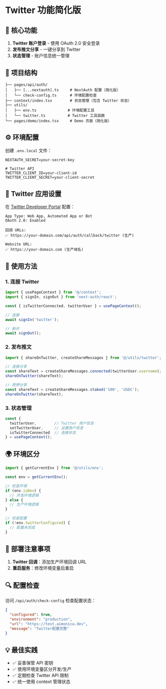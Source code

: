 # Twitter 功能简化版

## 🎯 核心功能

1. **Twitter 账户登录** - 使用 OAuth 2.0 安全登录
2. **发布推文分享** - 一键分享到 Twitter
3. **状态管理** - 账户信息统一管理

## 📁 项目结构

```
├── pages/api/auth/
│   ├── [...nextauth].ts     # NextAuth 配置（简化版）
│   └── check-config.ts      # 环境配置检查
├── context/index.tsx        # 状态管理（包含 Twitter 状态）
├── utils/
│   ├── env.ts              # 环境配置工具
│   └── twitter.ts          # Twitter 工具函数
└── pages/demo/index.tsx     # Demo 页面（简化版）
```

## ⚙️ 环境配置

创建 `.env.local` 文件：

```env
NEXTAUTH_SECRET=your-secret-key

# Twitter API
TWITTER_CLIENT_ID=your-client-id
TWITTER_CLIENT_SECRET=your-client-secret
```

## 🔧 Twitter 应用设置

在 [Twitter Developer Portal](https://developer.twitter.com/en/portal/dashboard) 配置：

```
App Type: Web App, Automated App or Bot
OAuth 2.0: Enabled

回调 URLs:
✅ https://your-domain.com/api/auth/callback/twitter (生产)

Website URL:
✅ https://your-domain.com (生产域名)
```

## 🎨 使用方法

### 1. 连接 Twitter

```typescript
import { usePageContext } from '@/context';
import { signIn, signOut } from 'next-auth/react';

const { isTwitterConnected, twitterUser } = usePageContext();

// 连接
await signIn('twitter');

// 断开
await signOut();
```

### 2. 发布推文

```typescript
import { shareOnTwitter, createShareMessages } from '@/utils/twitter';

// 连接分享
const shareText = createShareMessages.connected(twitterUser.username);
shareOnTwitter(shareText);

// 质押分享
const shareText = createShareMessages.staked('100', 'USDC');
shareOnTwitter(shareText);
```

### 3. 状态管理

```typescript
const {
  twitterUser,        // Twitter 用户信息
  setTwitterUser,     // 设置用户信息
  isTwitterConnected  // 连接状态
} = usePageContext();
```

## 🌍 环境区分

```typescript
import { getCurrentEnv } from '@/utils/env';

const env = getCurrentEnv();

// 检查环境
if (env.isDev) {
  // 开发环境逻辑
} else {
  // 生产环境逻辑
}

// 检查配置
if (!env.twitterConfigured) {
  // 配置未完成
}
```

## 🚀 部署注意事项

1. **Twitter 回调**：添加生产环境回调 URL
2. **重启服务**：修改环境变量后重启

## 🔍 配置检查

访问 `/api/auth/check-config` 检查配置状态：

```json
{
  "configured": true,
  "environment": "production",
  "url": "https://test.aimonica.dev",
  "message": "Twitter配置完整"
}
```

## 💡 最佳实践

- ✅ 妥善保管 API 密钥
- ✅ 使用环境变量区分开发/生产
- ✅ 定期检查 Twitter API 限制
- ✅ 统一使用 context 管理状态 